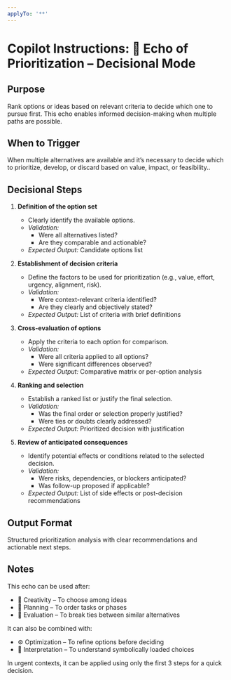 ```yaml
---
applyTo: '**'
---
```


# Copilot Instructions: 🔢 Echo of Prioritization – Decisional Mode

## Purpose

Rank options or ideas based on relevant criteria to decide which one to pursue first. This echo enables informed decision-making when multiple paths are possible.

## When to Trigger

When multiple alternatives are available and it’s necessary to decide which to prioritize, develop, or discard based on value, impact, or feasibility..

## Decisional Steps

1. **Definition of the option set**

   - Clearly identify the available options.
   - _Validation:_
     - Were all alternatives listed?
     - Are they comparable and actionable?
   - _Expected Output:_ Candidate options list

2. **Establishment of decision criteria**

   - Define the factors to be used for prioritization (e.g., value, effort, urgency, alignment, risk).
   - _Validation:_
     - Were context-relevant criteria identified?
     - Are they clearly and objectively stated?
   - _Expected Output:_ List of criteria with brief definitions

3. **Cross-evaluation of options**

   - Apply the criteria to each option for comparison.
   - _Validation:_
     - Were all criteria applied to all options?
     - Were significant differences observed?
   - _Expected Output:_ Comparative matrix or per-option analysis

4. **Ranking and selection**

   - Establish a ranked list or justify the final selection.
   - _Validation:_
     - Was the final order or selection properly justified?
     - Were ties or doubts clearly addressed?
   - _Expected Output:_ Prioritized decision with justification

5. **Review of anticipated consequences**

   - Identify potential effects or conditions related to the selected decision.
   - _Validation:_
     - Were risks, dependencies, or blockers anticipated?
     - Was follow-up proposed if applicable?
   - _Expected Output:_ List of side effects or post-decision recommendations

## Output Format

Structured prioritization analysis with clear recommendations and actionable next steps.

## Notes

This echo can be used after:
- 🌟 Creativity – To choose among ideas
- 🧭 Planning – To order tasks or phases
- 🧪 Evaluation – To break ties between similar alternatives

It can also be combined with:
- ⚙️ Optimization – To refine options before deciding
- 🧿 Interpretation – To understand symbolically loaded choices

In urgent contexts, it can be applied using only the first 3 steps for a quick decision.
